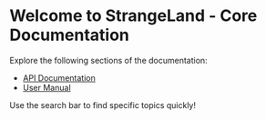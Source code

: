 # Welcome to StrangeLand - Core Documentation

Explore the following sections of the documentation:

- [API Documentation](api/)
- [User Manual](manual/)

Use the search bar to find specific topics quickly!
